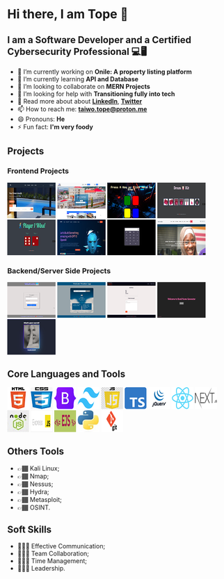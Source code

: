 # Hi there, I am Tope 👋

## I am a Software Developer and a Certified Cybersecurity Professional 💻🖥️

- 🔭 I’m currently working on **Onile: A property listing platform**
- 🌱 I’m currently learning **API and Database**
- 👯 I’m looking to collaborate on **MERN Projects**
- 🤔 I’m looking for help with **Transitioning fully into tech**
- 💬 Read more about about **[LinkedIn](https://linkedin.com/in/taiwotopesunday)**, **[Twitter](https://twitter.com/taiwotopesunday)**
- 📫 How to reach me: **taiwo.tope@proton.me**
- 😄 Pronouns: **He**
- ⚡ Fun fact: **I'm very foody**

## Projects

### Frontend Projects

[![Onile Phase 2](./assets/images/onile_redesign.png)](https://onile-redesign.vercel.app/) [![Onile Phase 1](./assets/images/onile_home.png)](https://onile-homes.netlify.app) [![Simon Game](./assets/images/simon_game.png)](https://simon-game-in-jquery.netlify.app) [![Play-It](./assets/images/play_it.png)](https://play-kit.netlify.app) [![Dicee World](./assets/images/dicee_world.png)](https://dicee-world.netlify.app) [![GPT-3](./assets/images/gpt_3.png)](https://adorable-narwhal-cc1273.netlify.app) [![Calculator](./assets/images/calculator.png)](https://my-calculator-in-vanillajs.netlify.app/) [![Tech4Dev](./assets/images/tech4dev.png)](https://effulgent-smakager-0356d7.netlify.app/)

### Backend/Server Side Projects

[![Auth and Dashboard](./assets//images/authdashboard.png)](https://authdashboard.onrender.com) [![Weather App](./assets//images/weather.png)](https://wakode-weather-app.onrender.com) [![My Blog](./assets//images/myblog.png)](https://myblog-1uzm.onrender.com) [![Band Name Generator](./assets//images/bandnamegenerator.png)](https://bandnamegenerator.onrender.com) [![Secrets](./assets//images/secrets.png)](https://secrets-5pp1.onrender.com/)

## Core Languages and Tools

![HTML](./assets/images/html.png) ![CSS](./assets/images/css.png) ![BootstrapCSS](./assets/images/bootstrap.png) ![TailwindCSS](./assets/images/tailwind.png) ![JavaScript](./assets/images/javascript.png) ![TypeScript](./assets/images/typescript.png) ![JQuery](./assets/images/jquery.png) ![ReactJS](./assets/images/react.png) ![NextJS](./assets/images/nextjs.png) ![NodeJS](./assets/images/nodejs.jpg) ![ExpressJS](./assets/images/expressjs.png) ![Embedded JavaScript](./assets/images/ejs.png) ![Python](./assets/images/python.jpeg) ![Git](./assets/images/git.png)

## Others Tools

- 👉🏾 Kali Linux;
- 👉🏾 Nmap;
- 👉🏾 Nessus;
- 👉🏾 Hydra;
- 👉🏾 Metasploit;
- 👉🏾 OSINT.

## Soft Skills

- 👩🏾‍💼 Effective Communication;
- 👩🏾‍💼 Team Collaboration;
- 👩🏾‍💼 Time Management;
- 👩🏾‍💼 Leadership.
